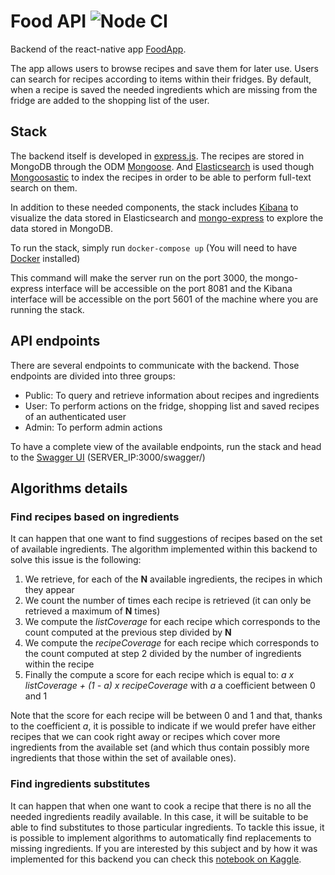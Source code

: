 # Food API ![Node CI](https://github.com/PaulPidou/FoodAPI/workflows/Node%20CI/badge.svg)

Backend of the react-native app [FoodApp](https://github.com/PaulPidou/FoodApp).

The app allows users to browse recipes and save them for later use. 
Users can search for recipes according to items within their fridges.
By default, when a recipe is saved the needed ingredients which are missing from the fridge are added to the shopping list of the user.

## Stack

The backend itself is developed in [express.js](https://expressjs.com).
The recipes are stored in MongoDB through the ODM [Mongoose](https://mongoosejs.com/).
And [Elasticsearch](https://www.elastic.co/elasticsearch) is used though [Mongoosastic](https://github.com/mongoosastic/mongoosastic) to index the recipes in order to be able to perform full-text search on them.

In addition to these needed components, the stack includes [Kibana](https://www.elastic.co/kibana) to visualize the data stored in Elasticsearch and [mongo-express](https://github.com/mongo-express/mongo-express) to explore the data stored in MongoDB.

To run the stack, simply run ```docker-compose up``` (You will need to have [Docker](https://www.docker.com/products/docker-desktop) installed)

This command will make the server run on the port 3000, the mongo-express interface will be accessible on the port 8081 and the Kibana interface will be accessible on the port 5601 of the machine where you are running the stack.

## API endpoints

There are several endpoints to communicate with the backend. Those endpoints are divided into three groups:
- Public: To query and retrieve information about recipes and ingredients
- User: To perform actions on the fridge, shopping list and saved recipes of an authenticated user
- Admin: To perform admin actions

To have a complete view of the available endpoints, run the stack and head to the [Swagger UI](https://swagger.io/tools/swagger-ui/) (SERVER_IP:3000/swagger/)

## Algorithms details

### Find recipes based on ingredients
It can happen that one want to find suggestions of recipes based on the set of available ingredients.
The algorithm implemented within this backend to solve this issue is the following:

1. We retrieve, for each of the **N** available ingredients, the recipes in which they appear
2. We count the number of times each recipe is retrieved (it can only be retrieved a maximum of **N** times)
3. We compute the *listCoverage* for each recipe which corresponds to the count computed at the previous step divided by **N**
4. We compute the *recipeCoverage* for each recipe which corresponds to the count computed at step 2 divided by the number of ingredients within the recipe
5. Finally the compute a score for each recipe which is equal to: *a x listCoverage + (1 - a) x recipeCoverage* 
with *a* a coefficient between 0 and 1

Note that the score for each recipe will be between 0 and 1 and that, thanks to the coefficient *a*, it is possible to indicate 
if we would prefer have either recipes that we can cook right away or recipes which cover more ingredients from the available set 
(and which thus contain possibly more ingredients that those within the set of available ones).



### Find ingredients substitutes
It can happen that when one want to cook a recipe that there is no all the needed ingredients readily available. 
In this case, it will be suitable to be able to find substitutes to those particular ingredients.
To tackle this issue, it is possible to implement algorithms to automatically find replacements to missing ingredients.
If you are interested by this subject and by how it was implemented for this backend you can check this [notebook on Kaggle](https://www.kaggle.com/paulpidou/ingredient-vectors-from-pmi-matrix).
